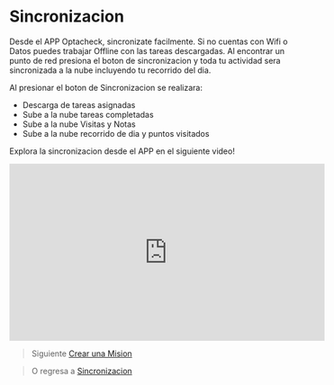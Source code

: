 # Sincronizacion

Desde el APP Optacheck, sincronizate facilmente. Si no cuentas con Wifi o Datos  puedes trabajar Offline con las tareas descargadas. Al encontrar un punto de red presiona el boton de sincronizacion y toda tu actividad sera sincronizada a la nube incluyendo tu recorrido del dia. 

Al presionar el boton de Sincronizacion se realizara:

 - Descarga de tareas asignadas 
 - Sube a la nube tareas completadas 
 - Sube a la nube Visitas y Notas 
 - Sube a la nube recorrido de dia y puntos visitados

Explora la sincronizacion desde el APP en el siguiente video! 
<iframe width="560" height="315" src="https://www.youtube.com/embed/TBZDvUL4WBs" frameborder="0" allow="accelerometer; autoplay; encrypted-media; gyroscope; picture-in-picture" allowfullscreen></iframe>


> Siguiente [Crear una Mision](/v1/app-movil/misiones.html)

> O regresa a [Sincronizacion](/v1/app-movil/sync.html)
<!--stackedit_data:
eyJoaXN0b3J5IjpbLTUyNTg3NzIzMF19
-->